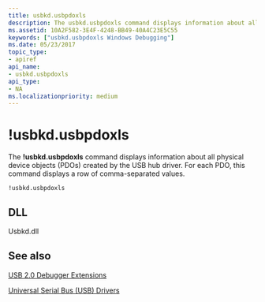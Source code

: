 ```yaml
---
title: usbkd.usbpdoxls
description: The usbkd.usbpdoxls command displays information about all physical device objects (PDOs) created by the USB hub driver. For each PDO, this command displays a row of comma-separated values.
ms.assetid: 10A2F582-3E4F-4248-BB49-40A4C23E5C55
keywords: ["usbkd.usbpdoxls Windows Debugging"]
ms.date: 05/23/2017
topic_type:
- apiref
api_name:
- usbkd.usbpdoxls
api_type:
- NA
ms.localizationpriority: medium
---
```


# !usbkd.usbpdoxls


The **!usbkd.usbpdoxls** command displays information about all physical device objects (PDOs) created by the USB hub driver. For each PDO, this command displays a row of comma-separated values.

```dbgcmd
!usbkd.usbpdoxls
```

## <span id="DLL"></span><span id="dll"></span>DLL


Usbkd.dll

## <span id="see_also"></span>See also


[USB 2.0 Debugger Extensions](usb-2-0-extensions.md)

[Universal Serial Bus (USB) Drivers](https://docs.microsoft.com/windows-hardware/drivers/usbcon/)

 

 






